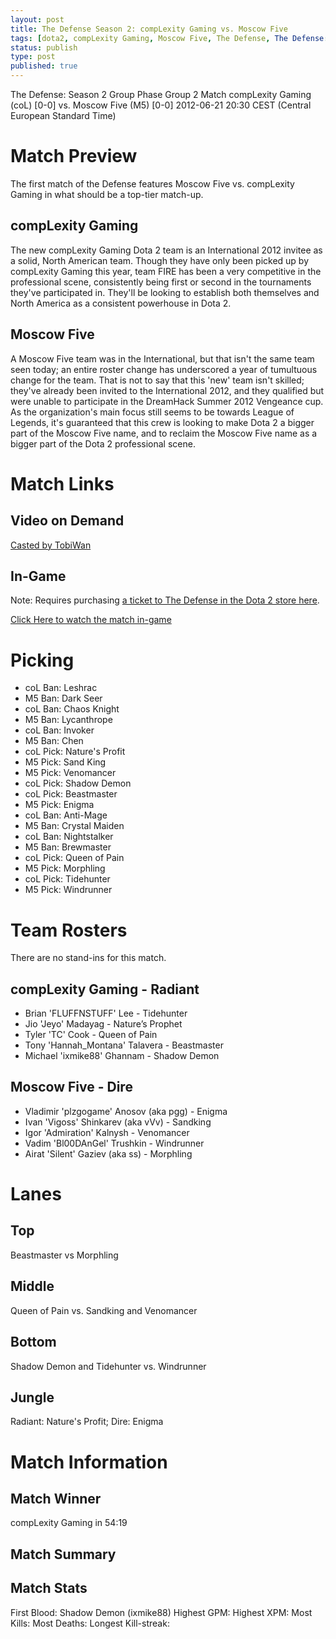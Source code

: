 ```yaml
---
layout: post
title: The Defense Season 2: compLexity Gaming vs. Moscow Five 
tags: [dota2, compLexity Gaming, Moscow Five, The Defense, The Defense: Season 2]
status: publish
type: post
published: true
---
```


The Defense: Season 2
Group Phase
Group 2 Match
compLexity Gaming (coL) [0-0] vs. Moscow Five (M5) [0-0]
2012-06-21 20:30 CEST (Central European Standard Time)

# Match Preview

The first match of the Defense features Moscow Five vs. compLexity Gaming in what should be a top-tier match-up.

## compLexity Gaming

The new compLexity Gaming Dota 2 team is an International 2012 invitee as a solid, North American team. Though they have only been picked up by compLexity Gaming this year, team FIRE has been a very competitive in the professional scene, consistently being first or second in the tournaments they've participated in. They'll be looking to establish both themselves and North America as a consistent powerhouse in Dota 2.

## Moscow Five

A Moscow Five team was in the International, but that isn't the same team seen today; an entire roster change has underscored a year of tumultuous change for the team. That is not to say that this 'new' team isn't skilled; they've already been invited to the International 2012, and they qualified but were unable to participate in the DreamHack Summer 2012 Vengeance cup. As the organization's main focus still seems to be towards League of Legends, it's guaranteed that this crew is looking to make Dota 2 a bigger part of the Moscow Five name, and to reclaim the Moscow Five name as a bigger part of the Dota 2 professional scene.

# Match Links

## Video on Demand

[Casted by TobiWan](http://www.own3d.tv/DotA/watch/679533)

## In-Game

Note: Requires purchasing [a ticket to The Defense in the Dota 2 store here](http://www.dota2.com/store/itemdetails/61578576?appid=570).

[Click Here to watch the match in-game](dota2://matchid=21721650)

# Picking

* coL Ban: Leshrac
* M5 Ban: Dark Seer
* coL Ban: Chaos Knight
* M5 Ban: Lycanthrope
* coL Ban: Invoker
* M5 Ban: Chen
* coL Pick: Nature's Profit
* M5 Pick: Sand King
* M5 Pick: Venomancer
* coL Pick: Shadow Demon
* coL Pick: Beastmaster
* M5 Pick: Enigma
* coL Ban: Anti-Mage
* M5 Ban: Crystal Maiden
* coL Ban: Nightstalker
* M5 Ban: Brewmaster
* coL Pick: Queen of Pain
* M5 Pick: Morphling
* coL Pick: Tidehunter
* M5 Pick: Windrunner

# Team Rosters

There are no stand-ins for this match.

## compLexity Gaming - Radiant

* Brian 'FLUFFNSTUFF' Lee - Tidehunter
* Jio 'Jeyo' Madayag - Nature’s Prophet
* Tyler 'TC' Cook - Queen of Pain
* Tony 'Hannah_Montana' Talavera - Beastmaster
* Michael 'ixmike88' Ghannam - Shadow Demon

## Moscow Five - Dire
* Vladimir 'plzgogame' Anosov (aka pgg) - Enigma
* Ivan 'Vigoss' Shinkarev (aka vVv) - Sandking
* Igor 'Admiration' Kalnysh - Venomancer
* Vadim 'Bl00DAnGel' Trushkin - Windrunner
* Airat 'Silent' Gaziev (aka ss) - Morphling

# Lanes

## Top

Beastmaster vs Morphling

## Middle

Queen of Pain vs. Sandking and Venomancer

## Bottom

Shadow Demon and Tidehunter vs. Windrunner

## Jungle

Radiant: Nature's Profit; Dire: Enigma

# Match Information

## Match Winner

compLexity Gaming in 54:19

## Match Summary


## Match Stats

First Blood: Shadow Demon (ixmike88)
Highest GPM: 
Highest XPM: 
Most Kills:
Most Deaths:
Longest Kill-streak: 